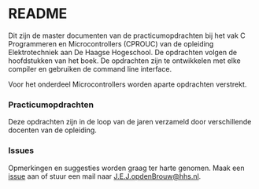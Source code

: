 # README #

Dit zijn de master documenten van de practicumopdrachten bij het vak C Programmeren en Microcontrollers (CPROUC) van de opleiding Elektrotechniek aan De Haagse Hogeschool. De opdrachten volgen de hoofdstukken van het boek. De opdrachten zijn te ontwikkelen met elke compiler en gebruiken de command line interface.

Voor het onderdeel Microcontrollers worden aparte opdrachten verstrekt.

### Practicumopdrachten ###

Deze opdrachten zijn in de loop van de jaren verzameld door verschillende docenten van de opleiding.

### Issues

Opmerkingen en suggesties worden graag ter harte genomen. Maak een [issue](https://github.com/jesseopdenbrouw/CPROUC-practicum/issues) aan of stuur een mail naar [J.E.J.opdenBrouw@hhs.nl](mailto:J.E.J.opdenBrouw@hhs.nl).

